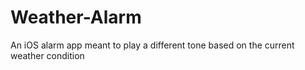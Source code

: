 # Weather-Alarm
An iOS alarm app meant to play a different tone based on the current weather condition
